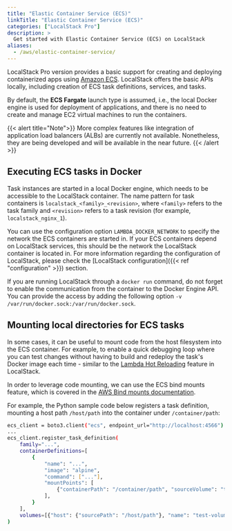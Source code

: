 ```yaml
---
title: "Elastic Container Service (ECS)"
linkTitle: "Elastic Container Service (ECS)"
categories: ["LocalStack Pro"]
description: >
  Get started with Elastic Container Service (ECS) on LocalStack
aliases:
  - /aws/elastic-container-service/
---
```


LocalStack Pro version provides a basic support for creating and deploying containerized apps using [Amazon ECS](https://aws.amazon.com/ecs). LocalStack offers the basic APIs locally, including creation of ECS task definitions, services, and tasks.

By default, the **ECS Fargate** launch type is assumed, i.e., the local Docker engine is used for deployment of applications, and there is no need to create and manage EC2 virtual machines to run the containers.

{{< alert title="Note">}}
More complex features like integration of application load balancers (ALBs) are currently not available. Nonetheless, they are being developed and will be available in the near future.
{{< /alert >}}

## Executing ECS tasks in Docker

Task instances are started in a local Docker engine, which needs to be accessible to the LocalStack container. The name pattern for task containers is `localstack_<family>_<revision>`, where `<family>` refers to the task family and `<revision>` refers to a task revision (for example, `localstack_nginx_1`).

You can use the configuration option `LAMBDA_DOCKER_NETWORK` to specify the network the ECS containers are started in.
If your ECS containers depend on LocalStack services, this should be the network the LocalStack container is located in.
For more information regarding the configuration of LocalStack, please check the [LocalStack configuration]({{< ref "configuration" >}}) section.

If you are running LocalStack through a `docker run` command, do not forget to enable the communication from the container to the Docker Engine API. You can provide the access by adding the following option `-v /var/run/docker.sock:/var/run/docker.sock`.

## Mounting local directories for ECS tasks

In some cases, it can be useful to mount code from the host filesystem into the ECS container. For example, to enable a quick debugging loop where you can test changes without having to build and redeploy the task's Docker image each time - similar to the [Lambda Hot Reloading](https://docs.localstack.cloud/user-guide/tools/lambda-tools/hot-reloading) feature in LocalStack.

In order to leverage code mounting, we can use the ECS bind mounts feature, which is covered in the [AWS Bind mounts documentation](https://docs.aws.amazon.com/AmazonECS/latest/developerguide/bind-mounts.html).

For example, the Python sample code below registers a task definition, mounting a host path `/host/path` into the container under `/container/path`:

```bash
ecs_client = boto3.client("ecs", endpoint_url="http://localhost:4566")
...
ecs_client.register_task_definition(
    family="...",
    containerDefinitions=[
        {
            "name": "...",
            "image": "alpine",
            "command": ["..."],
            "mountPoints": [
                {"containerPath": "/container/path", "sourceVolume": "test-volume"}
            ],
        }
    ],
    volumes=[{"host": {"sourcePath": "/host/path"}, "name": "test-volume"}],
)
```
